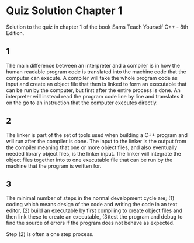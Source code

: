 # Quiz Solution Chapter 1

Solution to the quiz in chapter 1 of the book Sams Teach Yourself C++ - 8th Edition.

## 1

The main difference between an interpreter and a compiler is in how the human readable program code is translated into the machine code that the computer can execute. A compiler will take the whole program code as input and create an object file that then is linked to form an executable that can be run by the computer, but first after the entire process is done. An interpreter will instead read the program code line by line and translates it on the go to an instruction that the computer executes directly.

## 2

The linker is part of the set of tools used when building a C++ program and will run after the compiler is done. The input to the linker is the output from the compiler meaning that one or more object files, and also eventually needed library object files, is the linker input. The linker will integrate the object files together into to one executable file that can be run by the machine that the program is written for.

## 3

The minimal number of steps in the normal development cycle are; (1) coding which means design of the code and writing the code in an text editor, (2) build an executable by first compiling to create object files and then link these to create an executable, (3)test the program and debug to find the source of errors if the program does not behave as expected.

Step (2) is often a one step process.
